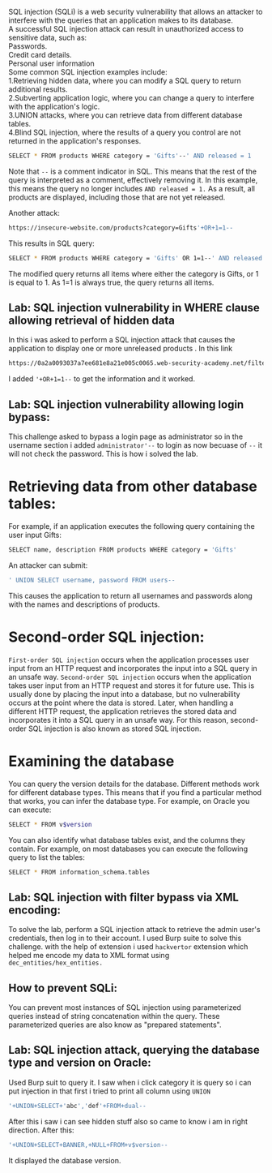 SQL injection (SQLi) is a web security vulnerability that allows an attacker to interfere with the queries that an application makes to its database. <br>
A successful SQL injection attack can result in unauthorized access to sensitive data, such as: <br>
    Passwords. <br>
    Credit card details. <br>
    Personal user information <br>
Some common SQL injection examples include: <br>
    1.Retrieving hidden data, where you can modify a SQL query to return additional results. <br>
    2.Subverting application logic, where you can change a query to interfere with the application's logic. <br>
    3.UNION attacks, where you can retrieve data from different database tables. <br>
    4.Blind SQL injection, where the results of a query you control are not returned in the application's responses. <br>

```bash 
SELECT * FROM products WHERE category = 'Gifts'--' AND released = 1
```
Note that ```--``` is a comment indicator in SQL. This means that the rest of the query is interpreted as a comment, effectively removing it. In this example, this means the query no longer includes ```AND released = 1.``` As a result, all products are displayed, including those that are not yet released.

Another attack:
```bash
https://insecure-website.com/products?category=Gifts'+OR+1=1--
```
This results in SQL query:
```bash
SELECT * FROM products WHERE category = 'Gifts' OR 1=1--' AND released = 1
```
The modified query returns all items where either the category is Gifts, or 1 is equal to 1. As 1=1 is always true, the query returns all items.

## Lab: SQL injection vulnerability in WHERE clause allowing retrieval of hidden data
In this i was asked to perform a SQL injection attack that causes the application to display one or more unreleased products . In this link
```bash
https://0a2a0093037a7ee681e8a21e005c0065.web-security-academy.net/filter?category=Lifestyle
```
I added ```'+OR+1=1--``` to get the information and it worked.

## Lab: SQL injection vulnerability allowing login bypass:
This challenge asked to bypass a login page as administrator so in the username section i added ```administrator'--``` to login as now becuase of ```--``` it will not check the password. This is how i solved the lab.

# Retrieving data from other database tables:
For example, if an application executes the following query containing the user input Gifts:
```bash
SELECT name, description FROM products WHERE category = 'Gifts'
```
An attacker can submit:
```bash
' UNION SELECT username, password FROM users--
```
This causes the application to return all usernames and passwords along with the names and descriptions of products.

# Second-order SQL injection:
```First-order SQL injection``` occurs when the application processes user input from an HTTP request and incorporates the input into a SQL query in an unsafe way.
```Second-order SQL injection``` occurs when the application takes user input from an HTTP request and stores it for future use. This is usually done by placing the input into a database, but no vulnerability occurs at the point where the data is stored. Later, when handling a different HTTP request, the application retrieves the stored data and incorporates it into a SQL query in an unsafe way. For this reason, second-order SQL injection is also known as stored SQL injection.


# Examining the database
You can query the version details for the database. Different methods work for different database types. This means that if you find a particular method that works, you can infer the database type. For example, on Oracle you can execute:
```bash
SELECT * FROM v$version
```
You can also identify what database tables exist, and the columns they contain. For example, on most databases you can execute the following query to list the tables:
```bash
SELECT * FROM information_schema.tables
```

## Lab: SQL injection with filter bypass via XML encoding:
To solve the lab, perform a SQL injection attack to retrieve the admin user's credentials, then log in to their account. I used Burp suite to solve this challenge. with the help of extension i used ```hackvertor``` extension which helped me encode my data to XML format using ```dec_entities/hex_entities.```

## How to prevent SQLi:
You can prevent most instances of SQL injection using parameterized queries instead of string concatenation within the query. These parameterized queries are also know as "prepared statements".

## Lab: SQL injection attack, querying the database type and version on Oracle:
Used Burp suit to query it. I saw when i click category it is query so i can put injection in that first i tried to print all column using ```UNION```
```bash
'+UNION+SELECT+'abc','def'+FROM+dual--
```
After this i saw i can see hidden stuff also so came to know i am in right direction. After this:
```bash
'+UNION+SELECT+BANNER,+NULL+FROM+v$version--
```
It displayed the database version.

